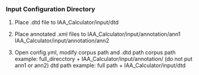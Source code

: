 ### Input Configuration Directory
1. Place .dtd file to IAA_Calculator/input/dtd

2. Place annotated .xml files to 
IAA_Calculator/input/annotation/ann1
IAA_Calculator/input/annotation/ann2

3. Open config.yml, modify corpus path and .dtd path
corpus path example: full_direcctory + IAA_Calculator/input/annotation/ (do not put ann1 or ann2)
dtd path example: full path + IAA_Calculator/input/dtd
